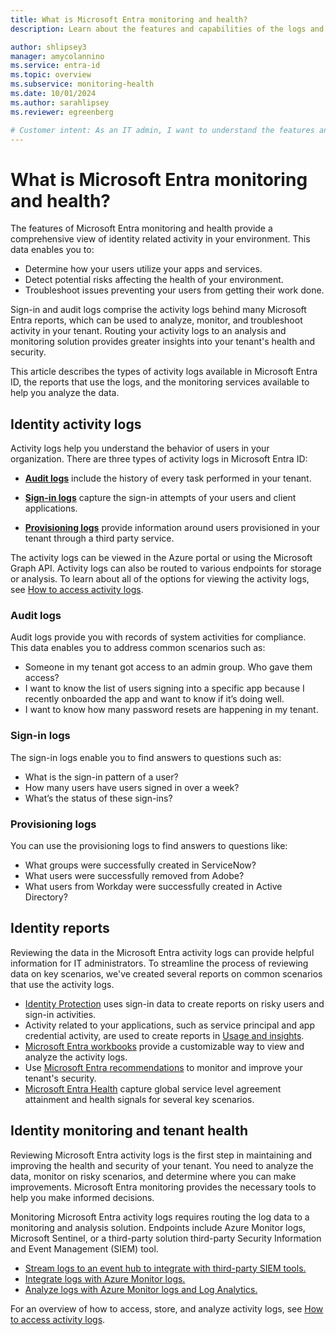 ```yaml
---
title: What is Microsoft Entra monitoring and health?
description: Learn about the features and capabilities of the logs and reports in Microsoft Entra monitoring and health.

author: shlipsey3
manager: amycolannino
ms.service: entra-id
ms.topic: overview
ms.subservice: monitoring-health
ms.date: 10/01/2024
ms.author: sarahlipsey
ms.reviewer: egreenberg

# Customer intent: As an IT admin, I want to understand the features and capabilities of Microsoft Entra monitoring and health so I can monitor and troubleshoot user activity in my organization.
---
```


# What is Microsoft Entra monitoring and health?

The features of Microsoft Entra monitoring and health provide a comprehensive view of identity related activity in your environment. This data enables you to:

- Determine how your users utilize your apps and services.
- Detect potential risks affecting the health of your environment.
- Troubleshoot issues preventing your users from getting their work done.

Sign-in and audit logs comprise the activity logs behind many Microsoft Entra reports, which can be used to analyze, monitor, and troubleshoot activity in your tenant. Routing your activity logs to an analysis and monitoring solution provides greater insights into your tenant's health and security.

This article describes the types of activity logs available in Microsoft Entra ID, the reports that use the logs, and the monitoring services available to help you analyze the data. 

## Identity activity logs

Activity logs help you understand the behavior of users in your organization. There are three types of activity logs in Microsoft Entra ID:

- [**Audit logs**](concept-audit-logs.md) include the history of every task performed in your tenant.

- [**Sign-in logs**](./concept-sign-ins.md) capture the sign-in attempts of your users and client applications.

- [**Provisioning logs**](concept-provisioning-logs.md) provide information around users provisioned in your tenant through a third party service.

The activity logs can be viewed in the Azure portal or using the Microsoft Graph API. Activity logs can also be routed to various endpoints for storage or analysis. To learn about all of the options for viewing the activity logs, see [How to access activity logs](howto-access-activity-logs.md).

### Audit logs 

Audit logs provide you with records of system activities for compliance. This data enables you to address common scenarios such as:

- Someone in my tenant got access to an admin group. Who gave them access? 
- I want to know the list of users signing into a specific app because I recently onboarded the app and want to know if it’s doing well.
- I want to know how many password resets are happening in my tenant.

### Sign-in logs

The sign-in logs enable you to find answers to questions such as:

- What is the sign-in pattern of a user?
- How many users have users signed in over a week?
- What’s the status of these sign-ins?

### Provisioning logs

You can use the provisioning logs to find answers to questions like:

- What groups were successfully created in ServiceNow?
- What users were successfully removed from Adobe?
- What users from Workday were successfully created in Active Directory?

## Identity reports

Reviewing the data in the Microsoft Entra activity logs can provide helpful information for IT administrators. To streamline the process of reviewing data on key scenarios, we've created several reports on common scenarios that use the activity logs.

- [Identity Protection](~/id-protection/overview-identity-protection.md) uses sign-in data to create reports on risky users and sign-in activities.
- Activity related to your applications, such as service principal and app credential activity, are used to create reports in [Usage and insights](concept-usage-insights-report.md).
- [Microsoft Entra workbooks](overview-workbooks.md) provide a customizable way to view and analyze the activity logs. 
- Use [Microsoft Entra recommendations](overview-recommendations.md) to monitor and improve your tenant's security.
- [Microsoft Entra Health](concept-microsoft-entra-health.md) capture global service level agreement attainment and health signals for several key scenarios.

## Identity monitoring and tenant health

Reviewing Microsoft Entra activity logs is the first step in maintaining and improving the health and security of your tenant. You need to analyze the data, monitor on risky scenarios, and determine where you can make improvements. Microsoft Entra monitoring provides the necessary tools to help you make informed decisions.

Monitoring Microsoft Entra activity logs requires routing the log data to a monitoring and analysis solution. Endpoints include Azure Monitor logs, Microsoft Sentinel, or a third-party solution third-party Security Information and Event Management (SIEM) tool.

- [Stream logs to an event hub to integrate with third-party SIEM tools.](howto-stream-logs-to-event-hub.md)
- [Integrate logs with Azure Monitor logs.](./howto-integrate-activity-logs-with-azure-monitor-logs.yml)
- [Analyze logs with Azure Monitor logs and Log Analytics.](howto-analyze-activity-logs-log-analytics.md)


For an overview of how to access, store, and analyze activity logs, see [How to access activity logs](howto-access-activity-logs.md).

